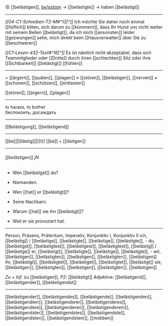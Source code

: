 😠 [[belästigen]], [bəˈlɛstɪɡn̩](https://youglish.com/pronounce/belästigen/german) → [[belästigte]] → haben [[belästigt]]

---
*[[04-C1-Schreiben-T2-M#^13|^]]* Ich möchte Sie daher noch einmal [[höflich]] bitten, sich darum zu [[kümmern]], dass Ihr Hund uns nicht weiter mit seinem Bellen [[belästigt]], da ich mich [[ansonsten]] leider [[gezwungen]] sehe, mich direkt beim [[Hausverwalter]] über Sie zu [[beschweren]]

*[[C1-Lesen-432-Text#^16|^]]* Es ist nämlich nicht akzeptabel, dass sich Teammitglieder oder [[Dritte]] durch ihren [[schlechten]] Sitz oder ihre [[Sichtbarkeit]] [[belästigt]] [[fühlen]]

---
= [[ärgern]], [[quälen]], [[plagen]]
≈ [[stören]], [[belästigen]], [[nerven]]
≠ [[schonen]], [[schützen]], [[entlasten]]

[[stören]], [[ärgern]], [[plagen]]

---
to harass, to bother  
беспокоить, досаждать

---
[[Belästigung]], [[belästigend]]

---
[[be]]|[[lästig]]|[[t]]
[[be]] + [[lästigen]]


---
###### [[belästigen]] jN
- Wen [[belästigst]] du?
- Niemanden.

- Wen [[hat]] er [[belästigt]]?
- Seine Nachbarn.

- Warum [[hat]] sie ihn [[belästigt]]?
- Weil er sie provoziert hat.

---
Person, Präsens, Präteritum, Imperativ, Konjunktiv I, Konjunktiv II
ich, [[belästig]] / [[belästige]], [[belästigte]], [[belästige]], [[belästigte]], -
du, [[belästigst]], [[belästigtest]], [[belästigest]], [[belästigtest]], [[belästig]] / [[belästige]]
er, [[belästigt]], [[belästigte]], [[belästige]], [[belästigte]], -
wir, [[belästigen]], [[belästigten]], [[belästigen]], [[belästigten]], [[belästigen]]
ihr, [[belästigt]], [[belästigtet]], [[belästiget]], [[belästigtet]], [[belästigt]]
sie, [[belästigen]], [[belästigten]], [[belästigen]], [[belästigten]], [[belästigen]]

*Zu + Inf*: zu [[belästigen]], *P2*: [[belästigt]]
Adjektive: [[belästigend]], [[belästigender]], [[belästigendst]]

---
[[belästigender]], [[belästigendes]], [[belästigende]], [[belästigenden]], [[belästigendem]], [[belästigenderer]], [[belästigenderes]], [[belästigendere]], [[belästigenderen]], [[belästigenderem]], [[belästigendster]], [[belästigendstes]], [[belästigendste]], [[belästigendsten]], [[belästigendstem]], [[mobben]]
